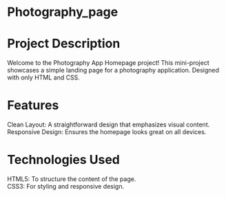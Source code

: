 # Photography_page

# Project Description
Welcome to the Photography App Homepage project! This mini-project showcases a simple landing page for a photography application. Designed with only HTML and CSS.

# Features
Clean Layout: A straightforward design that emphasizes visual content.   
Responsive Design: Ensures the homepage looks great on all devices.

# Technologies Used
HTML5: To structure the content of the page.  
CSS3: For styling and responsive design.
